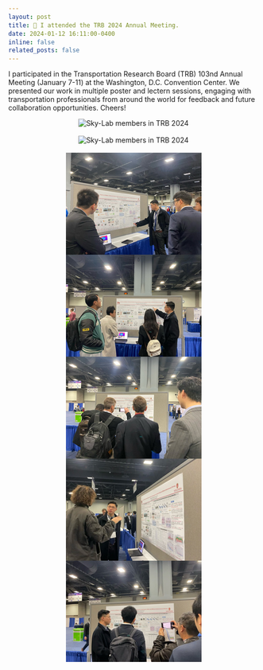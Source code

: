 ```yaml
---
layout: post
title: 👏 I attended the TRB 2024 Annual Meeting.
date: 2024-01-12 16:11:00-0400
inline: false
related_posts: false
---
```


I participated in the Transportation Research Board (TRB) 103nd Annual Meeting (January 7-11) at the Washington, D.C. Convention Center. We presented our work in multiple poster and lectern sessions, engaging with transportation professionals from around the world for feedback and future collaboration opportunities. Cheers!


<div style="text-align: center;">
<img src="../../assets/img/news-photo/trb2024/trb2024-1.jpg" alt="Sky-Lab members in TRB 2024" style="max-width: 100%;">
</div>
<br>
<div style="text-align: center;">
<img src="../../assets/img/news-photo/trb2024/trb2024-2.jpg" alt="Sky-Lab members in TRB 2024" style="max-width: 100%;">
</div>
<br>
<div style="text-align: center;">
<img src="../../assets/img/news-photo/trb2024/trb2024-3.jpg" alt="Sky-Lab members in TRB 2024" style="max-width: 100%;">
</div> 